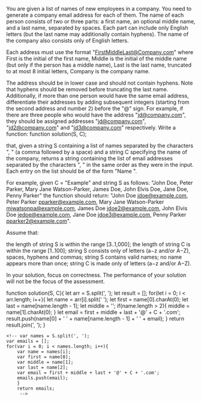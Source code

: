 You are given a list of names of new employees in a company. You need to generate a company email address for each of them.
The name of each person consists of two or three parts: a first name, an optional middle name, and a last name, separated by spaces. Each part can include only English letters (but the last name may additionally contain hyphens). The name of the company also consists only of English letters.

Each address must use the format "FirstMiddleLast@Company.com" where
First is the initial of the first name,
Middle is the initial of the middle name (but only if the person has a middle name),
Last is the last name, truncated to at most 8 initial letters,
Company is the company name.


The address should be in lower case and should not contain hyphens.
Note that hyphens should be removed before truncating the last name.
Additionally, if more than one person would have the same email address, differentiate their addresses by adding subsequent integers (starting from the second address and number 2) before the "@" sign. For example, if there are three people who would have the address "jd@company.com", they should be assigned addresses "jd@company.com", "jd2@company.com" and "jd3@company.com" respectively.
Write a function:
function solution(S, C);

that, given a string S containing a list of names separated by the characters ", "
(a comma followed by a space)
and a string C specifying the name of the company, returns a string containing the list of email addresses separated by the characters ", " in the same order as they were in the input. Each entry on the list should be of the form "Name <Email>".

For example, given C = "Example" and string S as follows:
"John Doe, Peter Parker, Mary Jane Watson-Parker, James Doe, John Elvis Doe, Jane Doe, Penny Parker"
the function should return:
"John Doe <jdoe@example.com>, Peter Parker <pparker@example.com>, Mary Jane Watson-Parker <mjwatsonpa@example.com>, James Doe <jdoe2@example.com>, John Elvis Doe <jedoe@example.com>, Jane Doe <jdoe3@example.com>, Penny Parker <pparker2@example.com>".

Assume that:

the length of string S is within the range [3..1,000];
the length of string C is within the range [1..100];
string S consists only of letters (a−z and/or A−Z), spaces, hyphens and commas;
string S contains valid names; no name appears more than once;
string C is made only of letters (a−z and/or A−Z).

In your solution, focus on correctness. The performance of your solution will not be the focus of the assessment.

function solution(S, C){
    let arr = S.split(', ');
    let result = [];
    for(let i = 0; i < arr.length; i++){
        let name = arr[i].split(' ');
        let first = name[0].charAt(0);
        let last = name[name.length - 1];
        let middle = '';
        if(name.length > 2){
            middle = name[1].charAt(0);
            }
            let email = first + middle + last + '@' + C + '.com';
            result.push(name[0] + ' ' + name[name.length - 1] + '
            ' + email);
            }
            return result.join(', ');
            }

    <!-- var names = S.split(', ');
    var emails = [];
    for(var i = 0; i < names.length; i++){
        var name = names[i];
        var first = name[0];
        var middle = name[1];
        var last = name[2];
        var email = first + middle + last + '@' + C + '.com';
        emails.push(email);
        }
        return emails;
         -->


